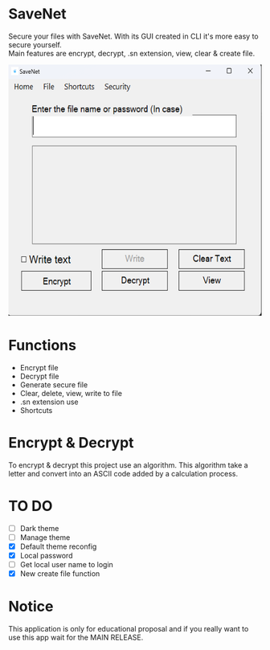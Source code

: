 # SaveNet

Secure your files with SaveNet. With its GUI created in CLI it's more easy to secure yourself.\
Main features are encrypt, decrypt, .sn extension, view, clear & create file.
<p align="center">
<img src="SaveNet/src/assets/sw.png" width="600px" height="500px">
</p>

# Functions

- Encrypt file
- Decrypt file
- Generate secure file
- Clear, delete, view, write to file
- .sn extension use
- Shortcuts

# Encrypt & Decrypt

To encrypt & decrypt this project use an algorithm.
This algorithm take a letter and convert into an ASCII code added by a calculation process.

# TO DO

- [ ] Dark theme
- [ ] Manage theme
- [x] Default theme reconfig
- [x] Local password
- [ ] Get local user name to login
- [x] New create file function
# Notice

This application is only for educational proposal and if you really want to use this app wait for the MAIN RELEASE.
